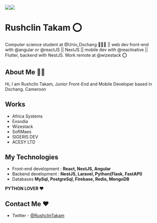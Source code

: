 <p>
  <a href="https://twitter.com/RushclinTakam" target="_blank" rel="noreferrer"><img
src="https://img.shields.io/twitter/follow/RushclinTakam?logo=twitter&style=for-the-badge&color=0891b2&labelColor=1c1917"
/></a><a href="https://www.github.com/Rushclin" target="_blank" rel="noreferrer"><img
src="https://img.shields.io/github/followers/Rushclin?logo=github&style=for-the-badge&color=0891b2&labelColor=1c1917" /></a>
</p>

# Rushclin Takam ⭕️

Computer science student at @Univ_Dschang 👨‍💻🚧 || web dev front-end with @angular or @reactJS || NextJS || mobile dev with @reactnative || Flutter, backend with NestJS. Work remote at @wizestack ⭕

## About Me 🧑‍💻️

Hi, I am Rushclin Takam, Junior Front-End and Mobile Developer based in Dschang. Cameroon

## Works

- Africa Systems
- Exsodia
- Wizestack
- SoftMaes
- SIGERIS DEV
- ACESY LTD

## My Technologies

- Front-end development : **React, NextJS, Angular**
- Backend development : **NestJS, Laravel, Python(Flask, FastAPI)**
- Databases **MySql, PostgreSql, Firebase, Redis, MongoDB**

**PYTHON LOVER ♥️**

## Contact Me ♥️

- Twitter - [@RushclinTakam](https://twitter.com/RushclinTakam)

<br />
